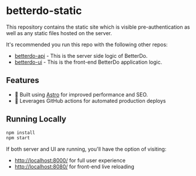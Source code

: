 # betterdo-static

This repository contains the static site which is visible pre-authentication as well as any static files hosted on the server.

It's recommended you run this repo with the following other repos:

-   [betterdo-api](https://github.com/brandon-pereira/betterdo-api) - This is the server side logic of BetterDo.
-   [betterdo-ui](https://github.com/brandon-pereira/betterdo-ui) - This is the front-end BetterDo application logic.

## Features

-   🚀 Built using [Astro](https://astro.build/) for improved performance and SEO.
-   🎼 Leverages GitHub actions for automated production deploys

## Running Locally

```bash
npm install
npm start
```

If both server and UI are running, you'll have the option of visiting:

-   [http://localhost:8000/](http://localhost:8000/) for full user experience
-   [http://localhost:8080/](http://localhost:8080/) for front-end live reloading
